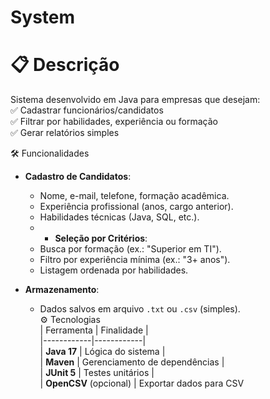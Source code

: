 # System
# 📋 Descrição  
Sistema desenvolvido em Java para empresas que desejam:  
✅ Cadastrar funcionários/candidatos  
✅ Filtrar por habilidades, experiência ou formação  
✅ Gerar relatórios simples  

🛠️ Funcionalidades  
- **Cadastro de Candidatos**:  
  - Nome, e-mail, telefone, formação acadêmica.  
  - Experiência profissional (anos, cargo anterior).  
  - Habilidades técnicas (Java, SQL, etc.).
  - - **Seleção por Critérios**:  
  - Busca por formação (ex.: "Superior em TI").  
  - Filtro por experiência mínima (ex.: "3+ anos").  
  - Listagem ordenada por habilidades.  

- **Armazenamento**:  
  - Dados salvos em arquivo `.txt` ou `.csv` (simples).  
 ⚙️ Tecnologias  
| Ferramenta | Finalidade |  
|------------|------------|  
| **Java 17** | Lógica do sistema |  
| **Maven** | Gerenciamento de dependências |  
| **JUnit 5** | Testes unitários |  
| **OpenCSV** (opcional) | Exportar dados para CSV

